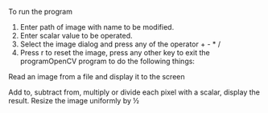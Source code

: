 To run the program
1. Enter path of image with name to be modified. 
2. Enter scalar value to be operated. 
3. Select the image dialog and press any of the operator + - * / 
4. Press r to reset the image, press any other key to exit the programOpenCV program to do the following things:

Read an image from a file and display it to the screen

Add to, subtract from, multiply or divide each pixel with a scalar, display the result.
Resize the image uniformly by ½
